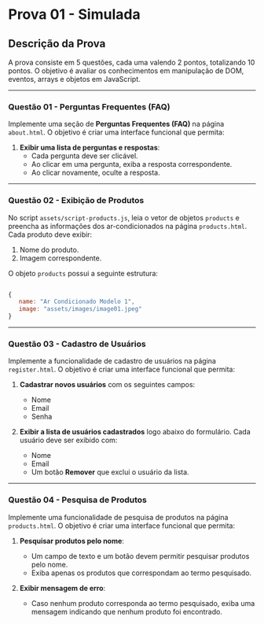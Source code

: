 # Prova 01 - Simulada

## Descrição da Prova

A prova consiste em 5 questões, cada uma valendo 2 pontos, totalizando 10 pontos. O objetivo é avaliar os conhecimentos em manipulação de DOM, eventos, arrays e objetos em JavaScript.

---

### Questão 01 - Perguntas Frequentes (FAQ)

Implemente uma seção de **Perguntas Frequentes (FAQ)** na página `about.html`. O objetivo é criar uma interface funcional que permita:

1. **Exibir uma lista de perguntas e respostas**:
   - Cada pergunta deve ser clicável.
   - Ao clicar em uma pergunta, exiba a resposta correspondente.
   - Ao clicar novamente, oculte a resposta.

---

### Questão 02 - Exibição de Produtos

No script `assets/script-products.js`, leia o vetor de objetos `products` e preencha as informações dos ar-condicionados na página `products.html`. Cada produto deve exibir:

1. Nome do produto.
2. Imagem correspondente.

O objeto `products` possui a seguinte estrutura:

```javascript

{
   name: "Ar Condicionado Modelo 1",
   image: "assets/images/image01.jpeg"
}

```

---

### Questão 03 - Cadastro de Usuários

Implemente a funcionalidade de cadastro de usuários na página `register.html`. O objetivo é criar uma interface funcional que permita:

1. **Cadastrar novos usuários** com os seguintes campos:
   - Nome
   - Email
   - Senha

2. **Exibir a lista de usuários cadastrados** logo abaixo do formulário. Cada usuário deve ser exibido com:
   - Nome
   - Email
   - Um botão **Remover** que exclui o usuário da lista.

---

### Questão 04 - Pesquisa de Produtos

Implemente uma funcionalidade de pesquisa de produtos na página `products.html`. O objetivo é criar uma interface funcional que permita:

1. **Pesquisar produtos pelo nome**:
   - Um campo de texto e um botão devem permitir pesquisar produtos pelo nome.
   - Exiba apenas os produtos que correspondam ao termo pesquisado.

2. **Exibir mensagem de erro**:
   - Caso nenhum produto corresponda ao termo pesquisado, exiba uma mensagem indicando que nenhum produto foi encontrado.

